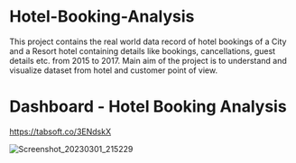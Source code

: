 # Hotel-Booking-Analysis
This project contains the real world data record of hotel bookings of a City and a Resort hotel containing details like bookings, cancellations, guest details etc. from 2015 to 2017. Main aim of the project is to understand and visualize dataset from hotel and customer point of view.


# Dashboard - Hotel Booking Analysis

https://tabsoft.co/3ENdskX

![Screenshot_20230301_215229](https://user-images.githubusercontent.com/112092937/222200217-03a8db28-48b7-4922-9f24-9acb8851b6d1.png)


